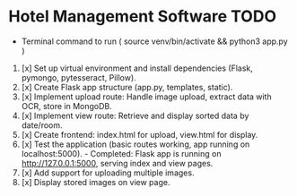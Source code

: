 # Hotel Management Software TODO

* Terminal command to run ( source venv/bin/activate && python3 app.py )
1. [x] Set up virtual environment and install dependencies (Flask, pymongo, pytesseract, Pillow).
2. [x] Create Flask app structure (app.py, templates, static).
3. [x] Implement upload route: Handle image upload, extract data with OCR, store in MongoDB.
4. [x] Implement view route: Retrieve and display sorted data by date/room.
5. [x] Create frontend: index.html for upload, view.html for display.
6. [x] Test the application (basic routes working, app running on localhost:5000). - Completed: Flask app is running on http://127.0.0.1:5000, serving index and view pages.
7. [x] Add support for uploading multiple images.
8. [x] Display stored images on view page.
